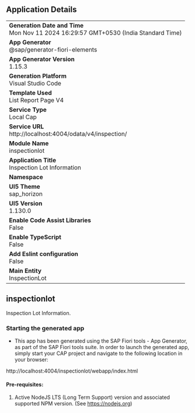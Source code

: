 ## Application Details
|               |
| ------------- |
|**Generation Date and Time**<br>Mon Nov 11 2024 16:29:57 GMT+0530 (India Standard Time)|
|**App Generator**<br>@sap/generator-fiori-elements|
|**App Generator Version**<br>1.15.3|
|**Generation Platform**<br>Visual Studio Code|
|**Template Used**<br>List Report Page V4|
|**Service Type**<br>Local Cap|
|**Service URL**<br>http://localhost:4004/odata/v4/inspection/|
|**Module Name**<br>inspectionlot|
|**Application Title**<br>Inspection Lot Information|
|**Namespace**<br>|
|**UI5 Theme**<br>sap_horizon|
|**UI5 Version**<br>1.130.0|
|**Enable Code Assist Libraries**<br>False|
|**Enable TypeScript**<br>False|
|**Add Eslint configuration**<br>False|
|**Main Entity**<br>InspectionLot|

## inspectionlot

Inspection Lot Information.

### Starting the generated app

-   This app has been generated using the SAP Fiori tools - App Generator, as part of the SAP Fiori tools suite.  In order to launch the generated app, simply start your CAP project and navigate to the following location in your browser:

http://localhost:4004/inspectionlot/webapp/index.html

#### Pre-requisites:

1. Active NodeJS LTS (Long Term Support) version and associated supported NPM version.  (See https://nodejs.org)


